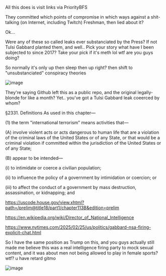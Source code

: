 All this does is visit links via PriorityBFS

They committed which points of compromise in which ways against a shit-talking (on Internet, including Twitch) Freshman, then lied about it?

Ok...

Were any of these so called leaks ever substanciated by the Press? If not Tulsi Gabbard planted them, and well.. Pick your story what have I been subjected to since 2017? Take your pick if it's meth lol wtf are you guys doing?

So normally it's only up then sleep then up right? then shift to "unsubstanciated" conspiracy theories

![image](https://github.com/user-attachments/assets/ec2b1fd1-e5a3-4ba9-89ac-7d68347fe8e7)

They're saying Github left this as a public repo, and the original legally-blonde for like a month? Yet.. you've got a Tulsi Gabbard leak coeerced by whom?

§2331. Definitions
As used in this chapter—

(1) the term "international terrorism" means activities that—

(A) involve violent acts or acts dangerous to human life that are a violation of the criminal laws of the United States or of any State, or that would be a criminal violation if committed within the jurisdiction of the United States or of any State;

(B) appear to be intended—

(i) to intimidate or coerce a civilian population;

(ii) to influence the policy of a government by intimidation or coercion; or

(iii) to affect the conduct of a government by mass destruction, assassination, or kidnapping; and

https://uscode.house.gov/view.xhtml?path=/prelim@title18/part1/chapter113B&edition=prelim


https://en.wikipedia.org/wiki/Director_of_National_Intelligence


https://www.nytimes.com/2025/02/25/us/politics/gabbard-nsa-firing-explicit-chat.html

So I have the same position as Trump on this, and you guys actually still made me believe this was a real intelligence firing party to mock sexual content, and it was about men not being allowed to play in female sports? wtf? u have retard gitmo

![image](https://github.com/user-attachments/assets/cee3340b-0843-49b5-a6a9-f5f0b13c981a)

